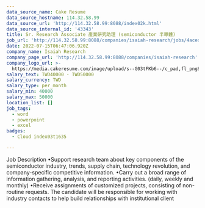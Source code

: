 ```yaml
---
data_source_name: Cake Resume
data_source_hostname: 114.32.58.99
data_source_url: 'http://114.32.58.99:8088/index02k.html'
data_source_internal_id: '43343'
title: Sr. Research Associate 產業研究助理 (semiconductor 半導體)
job_url: 'http://114.32.58.99:8088/companies/isaiah-research/jobs/4aced2'
date: 2022-07-15T06:47:06.920Z
company_name: Isaiah Research
company_page_url: 'http://114.32.58.99:8088/companies/isaiah-research'
company_logo_url: >-
  https://media.cakeresume.com/image/upload/s--G03tFKb6--/c_pad,fl_png8,h_200,w_200/v1657783213/fvczenrliphjj0bejiha.png
salary_text: TWD40000 - TWD50000
salary_currency: TWD
salary_type: per_month
salary_min: 40000
salary_max: 50000
location_list: []
job_tags:
  - word
  - powerpoint
  - excel
badges:
  - Cloud index03t1635

---
```


Job Description •Support research team about key components of the semiconductor industry, trends, supply chain, technology revolution, and company-specific competitive information. •Carry out a broad range of information gathering, analysis, and reporting activities. (daily, weekly and monthly) •Receive assignments of customized projects, consisting of non-routine requests. The candidate will be responsible for working with industry contacts to help build relationships with institutional client